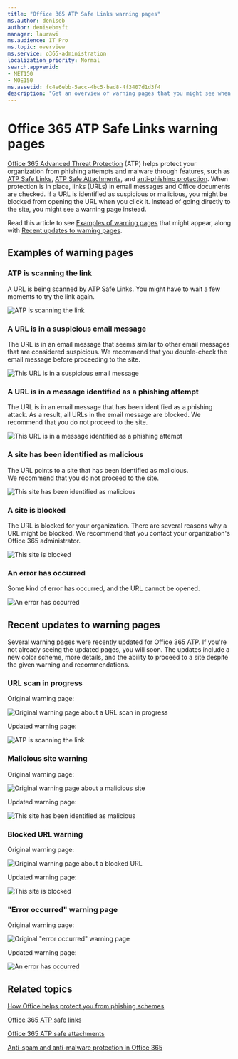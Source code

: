 ```yaml
---
title: "Office 365 ATP Safe Links warning pages"
ms.author: deniseb
author: denisebmsft
manager: laurawi
ms.audience: IT Pro
ms.topic: overview
ms.service: o365-administration
localization_priority: Normal
search.appverid:
- MET150
- MOE150
ms.assetid: fc4e6ebb-5acc-4bc5-bad8-4f3407d1d3f4
description: "Get an overview of warning pages that you might see when Office 365 Advanced Threat Protection is at work."
---
```


# Office 365 ATP Safe Links warning pages

[Office 365 Advanced Threat Protection](office-365-atp.md) (ATP) helps protect your organization from phishing attempts and malware through features, such as [ATP Safe Links](atp-safe-links.md), [ATP Safe Attachments](atp-safe-attachments.md), and [anti-phishing protection](anti-phishing-protection.md). When protection is in place, links (URLs) in email messages and Office documents are checked. If a URL is identified as suspicious or malicious, you might be blocked from opening the URL when you click it. Instead of going directly to the site, you might see a warning page instead. 
  
Read this article to see [Examples of warning pages](atp-safe-links-warning-pages.md#examples) that might appear, along with [Recent updates to warning pages](atp-safe-links-warning-pages.md#updates).
  
## Examples of warning pages

### ATP is scanning the link

A URL is being scanned by ATP Safe Links. You might have to wait a few moments to try the link again.

![ATP is scanning the link](media/ee8dd5ed-6b91-4248-b054-12b719e8d0ed.png)

### A URL is in a suspicious email message

The URL is in an email message that seems similar to other email messages that are considered suspicious. We recommend that you double-check the email message before proceeding to the site.

![This URL is in a suspicious email message](media/33f57923-23e3-4b0f-838b-6ad589ba897b.png)

### A URL is in a message identified as a phishing attempt

The URL is in an email message that has been identified as a phishing attack. As a result, all URLs in the email message are blocked. We recommend that you do not proceed to the site.

![This URL is in a message identified as a phishing attempt](media/6e544a28-0604-4821-aba6-d5a57bb917e5.png)

### A site has been identified as malicious

The URL points to a site that has been identified as malicious.  <br/> We recommend that you do not proceed to the site.

![This site has been identified as malicious](media/058883c8-23f0-4672-9c1c-66b084796177.png)

### A site is blocked

The URL is blocked for your organization. There are several reasons why a URL might be blocked. We recommend that you contact your organization's Office 365 administrator.

![This site is blocked](media/6b4bda2d-a1e6-419e-8b10-588e83c3af3f.png)

### An error has occurred

Some kind of error has occurred, and the URL cannot be opened.

![An error has occurred](media/2f7465a4-1cf4-4c1c-b7d4-3c07e4b795b4.png)

## Recent updates to warning pages

Several warning pages were recently updated for Office 365 ATP. If you're not already seeing the updated pages, you will soon. The updates include a new color scheme, more details, and the ability to proceed to a site despite the given warning and recommendations.

### URL scan in progress

Original warning page:

![Original warning page about a URL scan in progress](media/04368763-763f-43d6-94a4-a48291d36893.png)

Updated warning page:

![ATP is scanning the link](media/ee8dd5ed-6b91-4248-b054-12b719e8d0ed.png)

### Malicious site warning

Original warning page:

![Original warning page about a malicious site](media/b9efda09-6dd8-46ef-82cb-56e4d538b8f5.png)

Updated warning page:

![This site has been identified as malicious](media/058883c8-23f0-4672-9c1c-66b084796177.png)

### Blocked URL warning

Original warning page:

![Original warning page about a blocked URL](media/3d6ba028-30bf-45fc-958e-d3aad3defc83.png)

Updated warning page:

![This site is blocked](media/6b4bda2d-a1e6-419e-8b10-588e83c3af3f.png)

### "Error occurred" warning page

Original warning page:

![Original "error occurred" warning page](media/9aaa4383-2f23-48be-bdaa-8efbcb2acc70.png)

Updated warning page:

![An error has occurred](media/2f7465a4-1cf4-4c1c-b7d4-3c07e4b795b4.png)
   
## Related topics

[How Office helps protect you from phishing schemes](https://support.office.com/article/be0de46a-29cd-4c59-aaaf-136cf177d593)
  
[Office 365 ATP safe links](atp-safe-links.md)
  
[Office 365 ATP safe attachments](atp-safe-attachments.md)
  
[Anti-spam and anti-malware protection in Office 365](anti-spam-and-anti-malware-protection.md)
  

